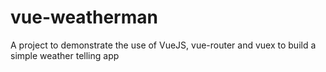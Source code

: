 # vue-weatherman
A project to demonstrate the use of VueJS, vue-router and vuex to build a simple weather telling app
